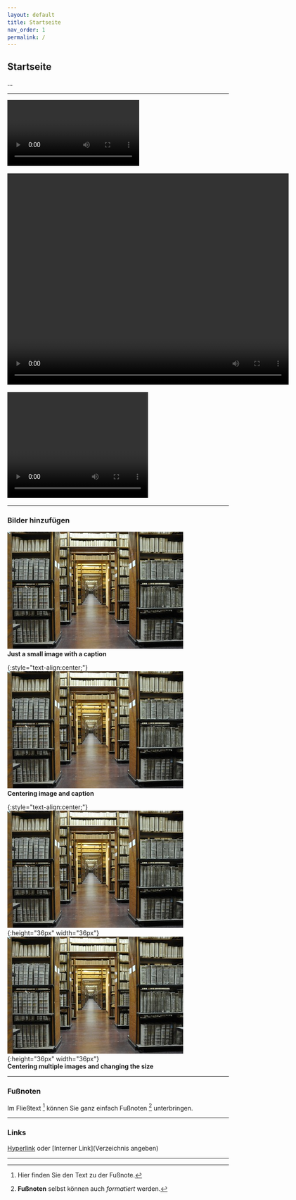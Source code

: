 ```yaml
---
layout: default
title: Startseite
nav_order: 1
permalink: /
---
```


## Startseite

...

---

![time.mp4](assets/images/time.mp4)

<video src="assets/images/time.mp4" type="mp4/video" width="640" height="480" autoplay="autoplay" controls="controls"></video>

 <video width="320" height="240" controls>
    <source src="assets/images/time.mp4" type=video/mp4>
 </video>

---

### Bilder hinzufügen

![small-image.jpg](assets/images/small-image.jpg)
<br>
<b>Just a small image with a caption</b>


{:style="text-align:center;"}
![small-image.jpg](assets/images/small-image.jpg)
<br>
<b>Centering image and caption</b>


{:style="text-align:center;"}
![small-image.jpg](assets/images/small-image.jpg){:height="36px" width="36px"}
![small-image.jpg](assets/images/small-image.jpg){:height="36px" width="36px"}
<br>
<b>Centering multiple images and changing  the size</b>

---

### Fußnoten

Im Fließtext [^1] können Sie ganz einfach Fußnoten [^2] unterbringen.

[^1]: Hier finden Sie den Text zu der Fußnote.
[^2]: **Fußnoten** selbst können auch *formatiert* werden.

---

### Links

[Hyperlink](http://www.kreis-soest.de/familie_soziales/familie/betreuung/kita/kita_karte.php) oder [Interner Link](Verzeichnis angeben)

---



